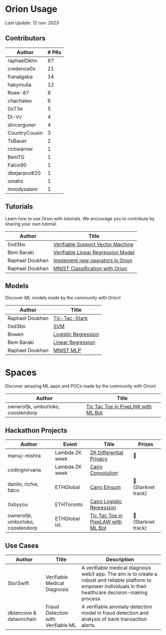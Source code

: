 # Orion Usage

*Last Update: 12 nov. 2023*

## Contributors

| Author        | # PRs |
| ------------- | ----- |
| raphaelDkhn   | 87    |
| credence0x    | 21    |
| franalgaba    | 14    |
| hakymulla     | 12    |
| Roee-87       | 8     |
| chachaleo     | 6     |
| 0x73e         | 5     |
| Dl-Vv         | 4     |
| dincerguner   | 4     |
| CountryCousin | 3     |
| TsBauer       | 2     |
| richwarner    | 1     |
| BemTG         | 1     |
| Falco90       | 1     |
| dbejarano820  | 1     |
| omahs         | 1     |
| moodysalem    | 1     |


## Tutorials

Learn how to use Orion with tutorials. We encourage you to contribute by sharing your own tutorial.

| Author          | Title                                                                                                                          |
| --------------- | ------------------------------------------------------------------------------------------------------------------------------ |
| 0xd3bs          | [Verifiable Support Vector Machine](https://orion.gizatech.xyz/academy/tutorials/verifiable-support-vector-machine)            |
| Bem Baraki      | [Verifiable Linear Regression Model](https://orion.gizatech.xyz/academy/tutorials/verifiable-linear-regression-model-in-orion) |
| Raphael Doukhan | [Implement new operators in Orion](https://orion.gizatech.xyz/academy/tutorials/implement-new-operators-in-orion)              |
| Raphael Doukhan | [MNIST Classification with Orion](https://orion.gizatech.xyz/academy/tutorials/mnist-classification-with-orion)                |

## Models

Discover ML models made by the community with Orion!

| Author          | Title                                                                                                                 |
| --------------- | --------------------------------------------------------------------------------------------------------------------- |
| Raphael Doukhan | [Tic-Tac-Stark](https://github.com/gizatechxyz/Tic-Tac-Stark)                                                         |
| 0xd3bs          | [SVM](https://github.com/gizatechxyz/orion_tutorials/blob/main/verifiable_support_vector_machine/notebooks/svm.ipynb) |
| Bowen           | [Logistic Regression](https://github.com/bowenyou/cairo-logistic-regression)                                          |
| Bem Baraki      | [Linear Regression](https://github.com/BemTG/Verifiable-Linear-Regression-)                                           |
| Raphael Doukhan | [MNIST MLP](https://github.com/gizatechxyz/orion_tutorials/blob/main/mnist_nn/QAT_MNIST_MLP.ipynb)                    |

# Spaces 

Discover amazing ML apps and POCs made by the community with Orion!

| Author                            | Title                                                                                       |
| --------------------------------- | ------------------------------------------------------------------------------------------- |
| ownerofjk, umburloko, coostendorp | [Tic Tac Toe in PixeLAW with ML Bot](https://github.com/OwnerOfJK/TicTacToeAgent/tree/main) |

## Hackathon Projects

| Author                            | Event          | Title                                                                                       | Prizes             |
| --------------------------------- | -------------- | ------------------------------------------------------------------------------------------- | ------------------ |
| manuj-mishra                      | Lambda ZK week | [ZK Differential Privacy](https://github.com/manuj-mishra/zkdiffpriv)                       | 🏅                  |
| codingnirvana                     | Lambda ZK week | [Cairo Convolution ](https://github.com/gizatechxyz/orion/pull/160)                         |                    |
| danilo, richie, falco             | ETHGlobal      | [Cairo Einsum](https://x.com/danilowhk2/status/1683138159985545216?s=20)                    | 🥇 (Starknet track) |
| 0xbyyou                           | ETHToronto     | [Cairo Logistic Regression](https://x.com/gizatechxyz/status/1695016787698417770?s=20)      |                    |
| ownerofjk, umburloko, coostendorp | ETHGlobal Ist. | [Tic Tac Toe in PixeLAW with ML Bot](https://github.com/OwnerOfJK/TicTacToeAgent/tree/main) | 🥇 (Starknet track) |

## Use Cases 

| Author                  | Title                              | Description                                                                                                                                                     |
| ----------------------- | ---------------------------------- | --------------------------------------------------------------------------------------------------------------------------------------------------------------- |
| StorSwift               | Verifiable Medical Diagnosis       | A verifiable medical diagnosis web3 app. The aim is to create a robust and reliable platform to empower individuals in their healthcare decision-making process |
| dblancove & dataonchain | Fraud Detection with Verifiable ML | A verifiable anomaly detection model in fraud detection and analysis of bank transaction alerts.                                                                |
